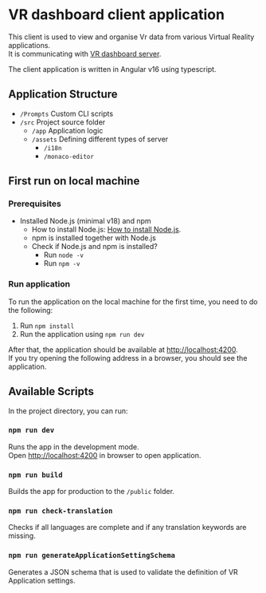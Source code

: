 # VR dashboard client application

This client is used to view and organise Vr data from various Virtual Reality applications.<br>
It is communicating with [VR dashboard server](https://github.com/rehacekleos/vr_dashboard_be).

The client application is written in Angular v16 using typescript.<br>

## Application Structure

- `/Prompts` Custom CLI scripts
- `/src` Project source folder
  - `/app` Application logic
  - `/assets` Defining different types of server
    - `/i18n`
    - `/monaco-editor`

## First run on local machine

### Prerequisites

- Installed Node.js (minimal v18) and npm
  - How to install Node.js: [How to install Node.js](https://nodejs.org/en/learn/getting-started/how-to-install-nodejs).
  - npm is installed together with Node.js
  - Check if Node.js and npm is installed?
    - Run `node -v`
    - Run `npm -v`

### Run application

To run the application on the local machine for the first time, you need to do the following:

1. Run `npm install`
2. Run the application using `npm run dev`

After that, the application should be available at [http://localhost:4200](http://localhost:4200).<br> If you try opening the following address in a browser, you should see the application.


## Available Scripts

In the project directory, you can run:

### `npm run dev`

Runs the app in the development mode. \
Open [http://localhost:4200](http://localhost:4200) in browser to open application.

### `npm run build`

Builds the app for production to the `/public` folder.

### `npm run check-translation`

Checks if all languages are complete and if any translation keywords are missing.

### `npm run generateApplicationSettingSchema`

Generates a JSON schema that is used to validate the definition of VR Application settings.
